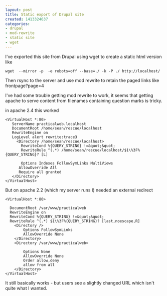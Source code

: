 ```yaml
---
layout: post
title: Static export of Drupal site
created: 1413324637
categories:
- drupal
- mod-rewrite
- static site
- wget
---
```

I've exported this site from Drupal using wget to create a static html version like

    wget  --mirror -p  -e robots=off --base=./ -k -P ./ http://localhost/

Then rsync to the server and use mod rewrite to retain the paged links like frontpage?page=4

I've had some trouble getting mod rewrite to work, it seems that getting apache to serve content from filenames containing question marks is tricky.

in apache 2.4 this worked

```ApacheConf
<VirtualHost *:80>
   ServerName practicalweb.localhost
   DocumentRoot /home/sean/rescue/localhost
   RewriteEngine on
   LogLevel alert rewrite:trace3
     <Directory /home/sean/rescue/localhost>
       RewriteCond %{QUERY_STRING} !=&quot;&quot;
       RewriteRule ^(.*) /home/sean/rescue/localhost/$1\%3F%{QUERY_STRING}? [L]
  
       Options Indexes FollowSymLinks MultiViews
      AllowOverride All
      Require all granted
   </Directory>
</VirtualHost>
```

But on apache 2.2 (which my server runs I) needed an external redirect


```ApacheConf
<VirtualHost *:80>

  DocumentRoot /var/www/practicalweb
  RewriteEngine on
  RewriteCond %{QUERY_STRING} !=&quot;&quot;
  RewriteRule ^(.*) $1\%3F%{QUERY_STRING}? [last,noescape,R]
	<Directory />
		Options FollowSymLinks
		AllowOverride None
	</Directory>
	<Directory /var/www/practicalweb>

		Options None
		AllowOverride None
		Order allow,deny
		allow from all
	</Directory>
</VirtualHost>
```

It still basically works - but users see a slightly changed URL which isn't quite what I wanted.
